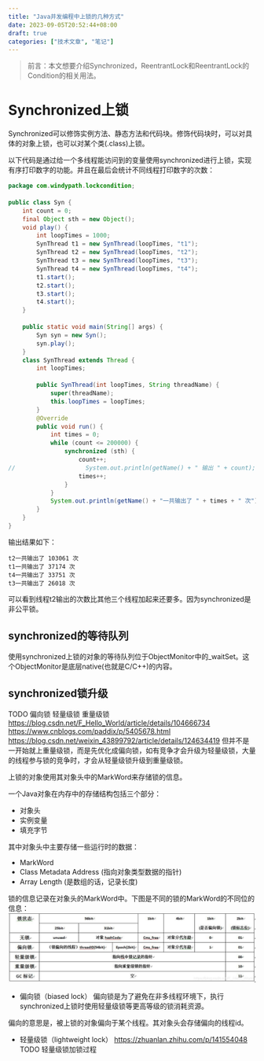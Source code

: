 ```yaml
---
title: "Java并发编程中上锁的几种方式"
date: 2023-09-05T20:52:44+08:00
draft: true
categories: ["技术文章", "笔记"]
---
```

> 前言：本文想要介绍Synchronized，ReentrantLock和ReentrantLock的Condition的相关用法。

# Synchronized上锁
Synchronized可以修饰实例方法、静态方法和代码块。修饰代码块时，可以对具体的对象上锁，也可以对某个类(.class)上锁。

以下代码是通过给一个多线程能访问到的变量使用synchronized进行上锁，实现有序打印数字的功能。并且在最后会统计不同线程打印数字的次数：
```java
package com.windypath.lockcondition;

public class Syn {
    int count = 0;
    final Object sth = new Object();
    void play() {
        int loopTimes = 1000;
        SynThread t1 = new SynThread(loopTimes, "t1");
        SynThread t2 = new SynThread(loopTimes, "t2");
        SynThread t3 = new SynThread(loopTimes, "t3");
        SynThread t4 = new SynThread(loopTimes, "t4");
        t1.start();
        t2.start();
        t3.start();
        t4.start();
    }

    public static void main(String[] args) {
        Syn syn = new Syn();
        syn.play();
    }
    class SynThread extends Thread {
        int loopTimes;

        public SynThread(int loopTimes, String threadName) {
            super(threadName);
            this.loopTimes = loopTimes;
        }
        @Override
        public void run() {
            int times = 0;
            while (count <= 200000) {
                synchronized (sth) {
                    count++;
//                    System.out.println(getName() + " 输出 " + count);
                    times++;
                }
            }
            System.out.println(getName() + "一共输出了 " + times + " 次");
        }
    }
}
```
输出结果如下：
```
t2一共输出了 103061 次
t1一共输出了 37174 次
t4一共输出了 33751 次
t3一共输出了 26018 次
```
可以看到线程t2输出的次数比其他三个线程加起来还要多。因为synchronized是非公平锁。
## synchronized的等待队列
使用synchronized上锁的对象的等待队列位于ObjectMonitor中的_waitSet。这个ObjectMonitor是底层native(也就是C/C++)的内容。

## synchronized锁升级
TODO 偏向锁 轻量级锁 重量级锁 
https://blog.csdn.net/F_Hello_World/article/details/104666734
https://www.cnblogs.com/paddix/p/5405678.html
https://blog.csdn.net/weixin_43899792/article/details/124634419
但并不是一开始就上重量级锁，而是先优化成偏向锁，如有竞争才会升级为轻量级锁，大量的线程参与锁的竞争时，才会从轻量级锁升级到重量级锁。

上锁的对象使用其对象头中的MarkWord来存储锁的信息。

一个Java对象在内存中的存储结构包括三个部分：
- 对象头
- 实例变量
- 填充字节

其中对象头中主要存储一些运行时的数据：
- MarkWord 
- Class Metadata Address (指向对象类型数据的指针)
- Array Length (是数组的话，记录长度)

锁的信息记录在对象头的MarkWord中。下图是不同的锁的MarkWord的不同位的信息：
![](/images/java_lock_bit_detail.jpg)


- 偏向锁（biased lock）
偏向锁是为了避免在非多线程环境下，执行synchronized上锁时使用轻量级锁等更高等级的锁消耗资源。

偏向的意思是，被上锁的对象偏向于某个线程。其对象头会存储偏向的线程id。


- 轻量级锁（lightweight lock）
https://zhuanlan.zhihu.com/p/141554048 
TODO 轻量级锁加锁过程